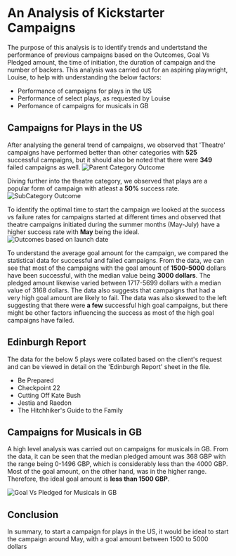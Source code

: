 # An Analysis of Kickstarter Campaigns
The purpose of this analysis is to identify trends and undertstand the performance of previous campaigns based on the Outcomes, Goal Vs Pledged amount, the time of initiation, the duration of campaign and the number of backers. This analysis was carried out for an aspiring playwright, Louise, to help with understanding the below factors:
* Performance of campaigns for plays in the US
* Performance of select plays, as requested by Louise
* Perfomance of campaigns for musicals in GB

## Campaigns for Plays in the US
After analysing the general trend of campaigns, we observed that 'Theatre' campaigns have performed better than other categories with **525** successful campaigns, but it should also be noted that there were **349** failed campaigns as well.
![Parent Category Outcome](https://user-images.githubusercontent.com/90650562/136069888-61078149-3280-48fe-b4d9-c0a4b6e232d3.png)

Diving further into the theatre category, we observed that plays are a popular form of campaign with atleast a **50%** success rate.
![SubCategory Outcome](https://user-images.githubusercontent.com/90650562/136069987-e2dca424-6722-4dcf-91f5-69a0a27f2f2c.png)

To identify the optimal time to start the campaign we looked at the success vs failure rates for campaigns started at different times and observed that theatre campaigns initiated during the summer months (May-July) have a higher success rate with **May** being the ideal.
![Outcomes based on launch date](https://user-images.githubusercontent.com/90650562/136070051-b1d0e62d-f2d4-457a-b9d6-6b613a388cc5.png)

To understand the average goal amount for the campaign, we compared the statistical data for successful and failed campaigns. From the data, we can see that most of the campaigns with the goal amount of **1500-5000** dollars have been successful, with the median value being **3000 dollars**. The pledged amount likewise varied between 1717-5699 dollars with a median value of 3168 dollars. The data also suggests that campaigns that had a very high goal amount are likely to fail. The data was also skewed to the left suggesting that there were **a few** successful high goal campaigns, but there might be other factors influencing the success as most of the high goal campaigns have failed.

## Edinburgh Report
The data for the below 5 plays were collated based on the client's request and can be viewed in detail on the 'Edinburgh Report' sheet in the file.

- Be Prepared
- Checkpoint 22
- Cutting Off Kate Bush
- Jestia and Raedon
- The Hitchhiker's Guide to the Family

## Campaigns for Musicals in GB
A high level analysis was carried out on campaigns for musicals in GB. From the data, it can be seen that the median pledged amount was 368 GBP with the range being 0-1496 GBP, which is considerably less than the 4000 GBP. Most of the goal amount, on the other hand, was in the higher range. Therefore, the ideal goal amount is **less than 1500 GBP**.

![Goal Vs Pledged for Musicals in GB](https://user-images.githubusercontent.com/90650562/136070097-48fcddeb-62a8-4487-8186-ec5c8cd4eab9.png)

## Conclusion
In summary, to start a campaign for plays in the US, it would be ideal to start the campaign around May, with a goal amount between 1500 to 5000 dollars
